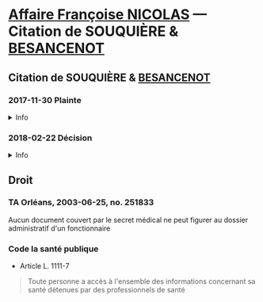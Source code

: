 # [Affaire Françoise NICOLAS](fn.md) — Citation de SOUQUIÈRE & [BESANCENOT](./whoswho#besanc)

## Citation de SOUQUIÈRE & [BESANCENOT](./whoswho#besanc)

### 2017-11-30 Plainte
<details>
  <summary>Info</summary>

* [piece](../pieces/identifiant/18a8bf5c)
</details>

### 2018-02-22 Décision
<details>
  <summary>Info</summary>

* [piece](../pieces/identifiant/d506a5d7)
</details>

## Droit
### TA Orléans, 2003-06-25, no. 251833
Aucun document couvert par le secret médical ne peut figurer au dossier administratif d'un fonctionnaire
### Code la santé publique
* Article L. 1111-7
> Toute personne a accès à l'ensemble des informations concernant sa santé détenues par des professionnels de santé
